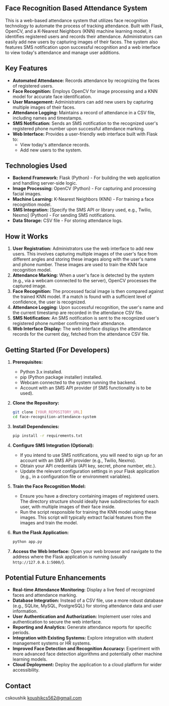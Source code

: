 ## Face Recognition Based Attendance System

This is a web-based attendance system that utilizes face recognition technology to automate the process of tracking attendance. Built with Flask, OpenCV, and a K-Nearest Neighbors (KNN) machine learning model, it identifies registered users and records their attendance. Administrators can easily add new users by capturing images of their faces. The system also features SMS notification upon successful recognition and a web interface to view today's attendance and manage user additions.

## Key Features

* **Automated Attendance:** Records attendance by recognizing the faces of registered users.
* **Face Recognition:** Employs OpenCV for image processing and a KNN model for accurate face identification.
* **User Management:** Administrators can add new users by capturing multiple images of their faces.
* **Attendance Logging:** Maintains a record of attendance in a CSV file, including names and timestamps.
* **SMS Notification:** Sends an SMS notification to the recognized user's registered phone number upon successful attendance marking.
* **Web Interface:** Provides a user-friendly web interface built with Flask to:
    * View today's attendance records.
    * Add new users to the system.

## Technologies Used

* **Backend Framework:** Flask (Python) - For building the web application and handling server-side logic.
* **Image Processing:** OpenCV (Python) - For capturing and processing facial images.
* **Machine Learning:** K-Nearest Neighbors (KNN) - For training a face recognition model.
* **SMS Integration:** [Specify the SMS API or library used, e.g., Twilio, Nexmo] (Python) - For sending SMS notifications.
* **Data Storage:** CSV file - For storing attendance logs.

## How it Works

1.  **User Registration:** Administrators use the web interface to add new users. This involves capturing multiple images of the user's face from different angles and storing these images along with the user's name and phone number. These images are used to train the KNN face recognition model.
2.  **Attendance Marking:** When a user's face is detected by the system (e.g., via a webcam connected to the server), OpenCV processes the captured image.
3.  **Face Recognition:** The processed facial image is then compared against the trained KNN model. If a match is found with a sufficient level of confidence, the user is recognized.
4.  **Attendance Logging:** Upon successful recognition, the user's name and the current timestamp are recorded in the attendance CSV file.
5.  **SMS Notification:** An SMS notification is sent to the recognized user's registered phone number confirming their attendance.
6.  **Web Interface Display:** The web interface displays the attendance records for the current day, fetched from the attendance CSV file.

## Getting Started (For Developers)

1.  **Prerequisites:**
    * Python 3.x installed.
    * pip (Python package installer) installed.
    * Webcam connected to the system running the backend.
    * Account with an SMS API provider (if SMS functionality is to be used).

2.  **Clone the Repository:**
    ```bash
    git clone [YOUR_REPOSITORY_URL]
    cd face-recognition-attendance-system
    ```

3.  **Install Dependencies:**
    ```bash
    pip install -r requirements.txt
    ```

4.  **Configure SMS Integration (Optional):**
    * If you intend to use SMS notifications, you will need to sign up for an account with an SMS API provider (e.g., Twilio, Nexmo).
    * Obtain your API credentials (API key, secret, phone number, etc.).
    * Update the relevant configuration settings in your Flask application (e.g., in a configuration file or environment variables).

5.  **Train the Face Recognition Model:**
    * Ensure you have a directory containing images of registered users. The directory structure should ideally have subdirectories for each user, with multiple images of their face inside.
    * Run the script responsible for training the KNN model using these images. This script will typically extract facial features from the images and train the model.

6.  **Run the Flask Application:**
    ```bash
    python app.py
    ```

7.  **Access the Web Interface:** Open your web browser and navigate to the address where the Flask application is running (usually `http://127.0.0.1:5000/`).

## Potential Future Enhancements

* **Real-time Attendance Monitoring:** Display a live feed of recognized faces and attendance marking.
* **Database Integration:** Instead of a CSV file, use a more robust database (e.g., SQLite, MySQL, PostgreSQL) for storing attendance data and user information.
* **User Authentication and Authorization:** Implement user roles and authentication to secure the web interface.
* **Reporting and Analytics:** Generate attendance reports for specific periods.
* **Integration with Existing Systems:** Explore integration with student management systems or HR systems.
* **Improved Face Detection and Recognition Accuracy:** Experiment with more advanced face detection algorithms and potentially other machine learning models.
* **Cloud Deployment:** Deploy the application to a cloud platform for wider accessibility.


## Contact

cskoushik koushikcs562@gmail.com

